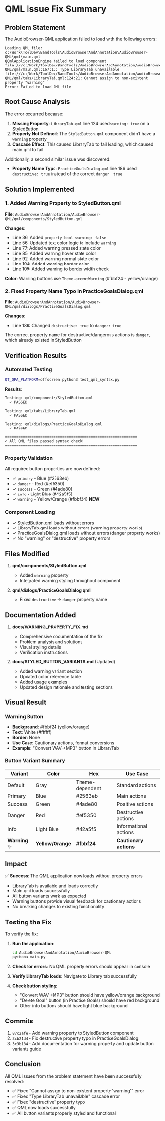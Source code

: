# QML Issue Fix Summary

## Problem Statement

The AudioBrowser-QML application failed to load with the following errors:

```
Loading QML file: c:\Work\ToolDev\BandTools\AudioBrowserAndAnnotation\AudioBrowser-QML\qml\main.qml
QQmlApplicationEngine failed to load component
file:///c:/Work/ToolDev/BandTools/AudioBrowserAndAnnotation/AudioBrowser-QML/qml/main.qml:167:13: Type LibraryTab unavailable
file:///c:/Work/ToolDev/BandTools/AudioBrowserAndAnnotation/AudioBrowser-QML/qml/tabs/LibraryTab.qml:124:21: Cannot assign to non-existent property "warning"
Error: Failed to load QML file
```

## Root Cause Analysis

The error occurred because:
1. **Missing Property**: `LibraryTab.qml` line 124 used `warning: true` on a StyledButton
2. **Property Not Defined**: The `StyledButton.qml` component didn't have a `warning` property
3. **Cascade Effect**: This caused LibraryTab to fail loading, which caused main.qml to fail

Additionally, a second similar issue was discovered:
- **Property Name Typo**: `PracticeGoalsDialog.qml` line 186 used `destructive: true` instead of the correct `danger: true`

## Solution Implemented

### 1. Added Warning Property to StyledButton.qml

**File**: `AudioBrowserAndAnnotation/AudioBrowser-QML/qml/components/StyledButton.qml`

**Changes**:
- Line 36: Added `property bool warning: false`
- Line 56: Updated text color logic to include `warning`
- Line 77: Added warning pressed state color
- Line 85: Added warning hover state color
- Line 92: Added warning normal state color
- Line 104: Added warning border color
- Line 109: Added warning to border width check

**Color**: Warning buttons use `Theme.accentWarning` (#fbbf24 - yellow/orange)

### 2. Fixed Property Name Typo in PracticeGoalsDialog.qml

**File**: `AudioBrowserAndAnnotation/AudioBrowser-QML/qml/dialogs/PracticeGoalsDialog.qml`

**Changes**:
- Line 186: Changed `destructive: true` to `danger: true`

The correct property name for destructive/dangerous actions is `danger`, which already existed in StyledButton.

## Verification Results

### Automated Testing
```bash
QT_QPA_PLATFORM=offscreen python3 test_qml_syntax.py
```

**Results**:
```
Testing: qml/components/StyledButton.qml
  ✓ PASSED

Testing: qml/tabs/LibraryTab.qml
  ✓ PASSED

Testing: qml/dialogs/PracticeGoalsDialog.qml
  ✓ PASSED

============================================================
✓ All QML files passed syntax check!
============================================================
```

### Property Validation
All required button properties are now defined:
- ✓ `primary` - Blue (#2563eb)
- ✓ `danger` - Red (#ef5350)
- ✓ `success` - Green (#4ade80)
- ✓ `info` - Light Blue (#42a5f5)
- ✓ `warning` - Yellow/Orange (#fbbf24) **NEW**

### Component Loading
- ✓ StyledButton.qml loads without errors
- ✓ LibraryTab.qml loads without errors (warning property works)
- ✓ PracticeGoalsDialog.qml loads without errors (danger property works)
- ✓ No "warning" or "destructive" property errors

## Files Modified

1. **qml/components/StyledButton.qml**
   - Added `warning` property
   - Integrated warning styling throughout component

2. **qml/dialogs/PracticeGoalsDialog.qml**
   - Fixed `destructive` → `danger` property name

## Documentation Added

1. **docs/WARNING_PROPERTY_FIX.md**
   - Comprehensive documentation of the fix
   - Problem analysis and solutions
   - Visual styling details
   - Verification instructions

2. **docs/STYLED_BUTTON_VARIANTS.md** (Updated)
   - Added warning variant section
   - Updated color reference table
   - Added usage examples
   - Updated design rationale and testing sections

## Visual Result

### Warning Button
- **Background**: #fbbf24 (yellow/orange)
- **Text**: White (#ffffff)
- **Border**: None
- **Use Case**: Cautionary actions, format conversions
- **Example**: "Convert WAV→MP3" button in LibraryTab

### Button Variant Summary

| Variant | Color | Hex | Use Case |
|---------|-------|-----|----------|
| Default | Gray | Theme-dependent | Standard actions |
| Primary | Blue | #2563eb | Main actions |
| Success | Green | #4ade80 | Positive actions |
| Danger | Red | #ef5350 | Destructive actions |
| Info | Light Blue | #42a5f5 | Informational actions |
| **Warning** ✨ | **Yellow/Orange** | **#fbbf24** | **Cautionary actions** |

## Impact

✅ **Success**: The QML application now loads without property errors
- LibraryTab is available and loads correctly
- Main.qml loads successfully
- All button variants work as expected
- Warning buttons provide visual feedback for cautionary actions
- No breaking changes to existing functionality

## Testing the Fix

To verify the fix:

1. **Run the application**:
   ```bash
   cd AudioBrowserAndAnnotation/AudioBrowser-QML
   python3 main.py
   ```

2. **Check for errors**: No QML property errors should appear in console

3. **Verify LibraryTab loads**: Navigate to Library tab successfully

4. **Check button styling**:
   - "Convert WAV→MP3" button should have yellow/orange background
   - "Delete Goal" button (in Practice Goals) should have red background
   - Other info buttons should have light blue background

## Commits

1. `87c2afe` - Add warning property to StyledButton component
2. `3cb21d4` - Fix destructive property typo in PracticeGoalsDialog
3. `3c3b184` - Add documentation for warning property and update button variants guide

## Conclusion

All QML issues from the problem statement have been successfully resolved:
- ✅ Fixed "Cannot assign to non-existent property 'warning'" error
- ✅ Fixed "Type LibraryTab unavailable" cascade error
- ✅ Fixed "destructive" property typo
- ✅ QML now loads successfully
- ✅ All button variants properly styled and functional

